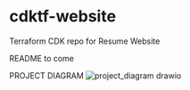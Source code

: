# cdktf-website
Terraform CDK repo for Resume Website 

README to come

PROJECT DIAGRAM
![project_diagram drawio](https://user-images.githubusercontent.com/88113452/201583159-d467d088-1a2b-4f92-aabc-ff00ab6adf94.png)
